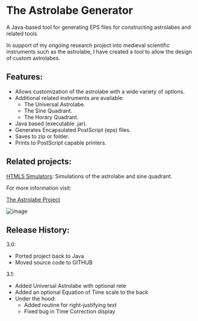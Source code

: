 # The Astrolabe Generator
A Java-based tool for generating EPS files for constructing astrolabes and related tools

In support of my ongoing research project into medieval scientific instruments such as the astrolabe, I have created a tool to allow the design of custom astrolabes. 

## Features:

- Allows customization of the astrolabe with a wide variety of options.
- Additional related instruments are available:
  - The Universal Astrolabe.
  - The Sine Quadrant.
  - The Horary Quadrant.
- Java based (executable .jar).
- Generates Encapsulated PostScript (eps) files.
- Saves to zip or folder.
- Prints to PostScript capable printers.

## Related projects:

[HTML5 Simulators](https://github.com/wymarc/html5-simulators): Simulations of the astrolabe and sine quadrant.

For more information visit:

[The Astrolabe Project](http://www.astrolabeproject.com/) 

![image](http://www.astrolabeproject.com/wp-content/uploads/2017/09/version3.png)

## Release History:

3.0:

- Ported project back to Java
- Moved source code to GITHUB

3.1:

- Added Universal Astrolabe with optional rete
- Added an optional Equation of Time scale to the back
- Under the hood:
  - Added routine for right-justifying text
  - Fixed bug in Time Correction display